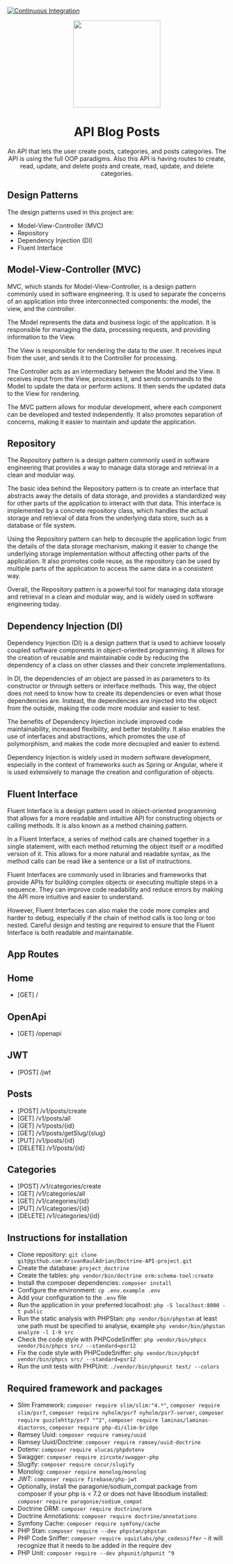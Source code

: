 [![Continuous Integration](https://github.com/KrivanRaulAdrian/Doctrine-API-project/actions/workflows/continuous-integration.yml/badge.svg)](https://github.com/KrivanRaulAdrian/Doctrine-API-project/actions/workflows/continuous-integration.yml)

<p align="center">
  <img align="center" height="200" src="public/elephpant.png">
</p>

<h1 align="center">API Blog Posts</h1>

<p align="center">
An API that lets the user create posts, categories, and posts categories. The API is using the full OOP paradigms. Also this API is having routes to create, read, update, and delete posts and create, read, update, and delete categories.
</p>

## Design Patterns

The design patterns used in this project are:

- Model-View-Controller (MVC)
- Repository
- Dependency Injection (DI)
- Fluent Interface

## Model-View-Controller (MVC)

MVC, which stands for Model-View-Controller, is a design pattern commonly used in software engineering. It is used to separate the concerns of an application into three interconnected components: the model, the view, and the controller.

The Model represents the data and business logic of the application. It is responsible for managing the data, processing requests, and providing information to the View.

The View is responsible for rendering the data to the user. It receives input from the user, and sends it to the Controller for processing.

The Controller acts as an intermediary between the Model and the View. It receives input from the View, processes it, and sends commands to the Model to update the data or perform actions. It then sends the updated data to the View for rendering.

The MVC pattern allows for modular development, where each component can be developed and tested independently. It also promotes separation of concerns, making it easier to maintain and update the application.

## Repository

The Repository pattern is a design pattern commonly used in software engineering that provides a way to manage data storage and retrieval in a clean and modular way.

The basic idea behind the Repository pattern is to create an interface that abstracts away the details of data storage, and provides a standardized way for other parts of the application to interact with that data. This interface is implemented by a concrete repository class, which handles the actual storage and retrieval of data from the underlying data store, such as a database or file system.

Using the Repository pattern can help to decouple the application logic from the details of the data storage mechanism, making it easier to change the underlying storage implementation without affecting other parts of the application. It also promotes code reuse, as the repository can be used by multiple parts of the application to access the same data in a consistent way.

Overall, the Repository pattern is a powerful tool for managing data storage and retrieval in a clean and modular way, and is widely used in software engineering today.

## Dependency Injection (DI)

Dependency Injection (DI) is a design pattern that is used to achieve loosely coupled software components in object-oriented programming. It allows for the creation of reusable and maintainable code by reducing the dependency of a class on other classes and their concrete implementations.

In DI, the dependencies of an object are passed in as parameters to its constructor or through setters or interface methods. This way, the object does not need to know how to create its dependencies or even what those dependencies are. Instead, the dependencies are injected into the object from the outside, making the code more modular and easier to test.

The benefits of Dependency Injection include improved code maintainability, increased flexibility, and better testability. It also enables the use of interfaces and abstractions, which promotes the use of polymorphism, and makes the code more decoupled and easier to extend.

Dependency Injection is widely used in modern software development, especially in the context of frameworks such as Spring or Angular, where it is used extensively to manage the creation and configuration of objects.

## Fluent Interface

Fluent Interface is a design pattern used in object-oriented programming that allows for a more readable and intuitive API for constructing objects or calling methods. It is also known as a method chaining pattern.

In a Fluent Interface, a series of method calls are chained together in a single statement, with each method returning the object itself or a modified version of it. This allows for a more natural and readable syntax, as the method calls can be read like a sentence or a list of instructions.

Fluent Interfaces are commonly used in libraries and frameworks that provide APIs for building complex objects or executing multiple steps in a sequence. They can improve code readability and reduce errors by making the API more intuitive and easier to understand.

However, Fluent Interfaces can also make the code more complex and harder to debug, especially if the chain of method calls is too long or too nested. Careful design and testing are required to ensure that the Fluent Interface is both readable and maintainable.

## App Routes

## Home

- [GET] /

## OpenApi

- [GET] /openapi

## JWT

- [POST] /jwt

## Posts

- [POST] /v1/posts/create
- [GET] /v1/posts/all
- [GET] /v1/posts/{id}
- [GET] /v1/posts/getSlug/{slug}
- [PUT] /v1/posts/{id}
- [DELETE] /v1/posts/{id}

## Categories

- [POST] /v1/categories/create
- [GET] /v1/categories/all
- [GET] /v1/categories/{id}
- [PUT] /v1/categories/{id}
- [DELETE] /v1/categories/{id}

## Instructions for installation

- Clone repository: `git clone git@github.com:KrivanRaulAdrian/Doctrine-API-project.git`
- Create the database: `project_doctrine`
- Create the tables: `php vendor/bin/doctrine orm:schema-tool:create`
- Install the composer dependencies: `composer install`
- Configure the environment: `cp .env.example .env`
- Add your configuration to the `.env` file
- Run the application in your preferred localhost: `php -S localhost:8000 -t public`
- Run the static analysis with PHPStan: `php vendor/bin/phpstan` at least one path must be specified to analyse, example `php vendor/bin/phpstan analyze -l 1-9 src`
- Check the code style with PHPCodeSniffer: `php vendor/bin/phpcs vendor/bin/phpcs src/ --standard=psr12`
- Fix the code style with PHPCodeSniffer: `php vendor/bin/phpcbf vendor/bin/phpcs src/ --standard=psr12`
- Run the unit tests with PHPUnit: `./vendor/bin/phpunit test/ --colors `

## Required framework and packages

- Slim Framework: `composer require slim/slim:"4.*"`,
  `composer require slim/psr7`,
  `composer require nyholm/psr7 nyholm/psr7-server`,
  `composer require guzzlehttp/psr7 "^2"`,
  `composer require laminas/laminas-diactoros`,
  `composer require php-di/slim-bridge`
- Ramsey Uuid: `composer require ramsey/uuid`
- Ramsey Uuid/Doctrine: `composer require ramsey/uuid-doctrine`
- Dotenv: `composer require vlucas/phpdotenv`
- Swagger: `composer require zircote/swagger-php`
- Slugify: `composer require cocur/slugify`
- Monolog: `composer require monolog/monolog`
- JWT: `composer require firebase/php-jwt`
- Optionally, install the paragonie/sodium_compat package from composer if your php is < 7.2 or does not have libsodium installed: `composer require paragonie/sodium_compat`
- Doctrine ORM: `composer require doctrine/orm`
- Doctrine Annotations: `composer require doctrine/annotations`
- Symfony Cache: `composer require symfony/cache`
- PHP Stan: `composer require --dev phpstan/phpstan`
- PHP Code Sniffer: `composer require squizlabs/php_codesniffer` - it will recognize that it needs to be added in the require dev
- PHP Unit: `composer require --dev phpunit/phpunit ^9`
